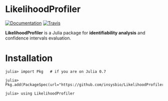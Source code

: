 # LikelihoodProfiler

[![Documentation](https://img.shields.io/badge/docs-stable-blue.svg)](https://insysbio.github.io/LikelihoodProfiler.jl)
[![Travis](https://travis-ci.org/insysbio/LikelihoodProfiler.jl.svg?branch=master)](https://travis-ci.org/insysbio/LikelihoodProfiler.jl)

**LikelihoodProfiler** is a Julia package for **identifiability analysis** and confidence intervals evaluation.


# Installation

```
julia> import Pkg   # if you are on Julia 0.7

julia> Pkg.add(PackageSpec(url="https://github.com/insysbio/LikelihoodProfiler.jl.git"))

julia> using LikelihoodProfiler
```

